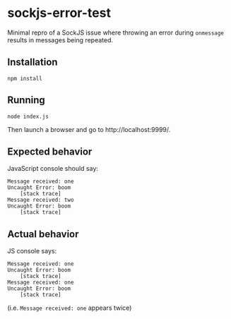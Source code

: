 # sockjs-error-test

Minimal repro of a SockJS issue where throwing an error during `onmessage` results in messages being repeated.

## Installation

```
npm install
```

## Running

```
node index.js
```

Then launch a browser and go to http://localhost:9999/.


## Expected behavior

JavaScript console should say:

```
Message received: one
Uncaught Error: boom
    [stack trace]
Message received: two
Uncaught Error: boom
    [stack trace]
```

## Actual behavior

JS console says:

```
Message received: one
Uncaught Error: boom
    [stack trace]
Message received: one
Uncaught Error: boom
    [stack trace]
```

(i.e. `Message received: one` appears twice)
